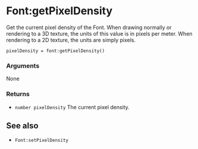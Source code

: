 <!--
category: reference
-->

Font:getPixelDensity
===

Get the current pixel density of the Font.  When drawing normally or rendering to a 3D texture, the
units of this value is in pixels per meter.  When rendering to a 2D texture, the units are simply
pixels.

    pixelDensity = font:getPixelDensity()

### Arguments

None

### Returns

- `number pixelDensity` The current pixel density.

See also
---

- `Font:setPixelDensity`
